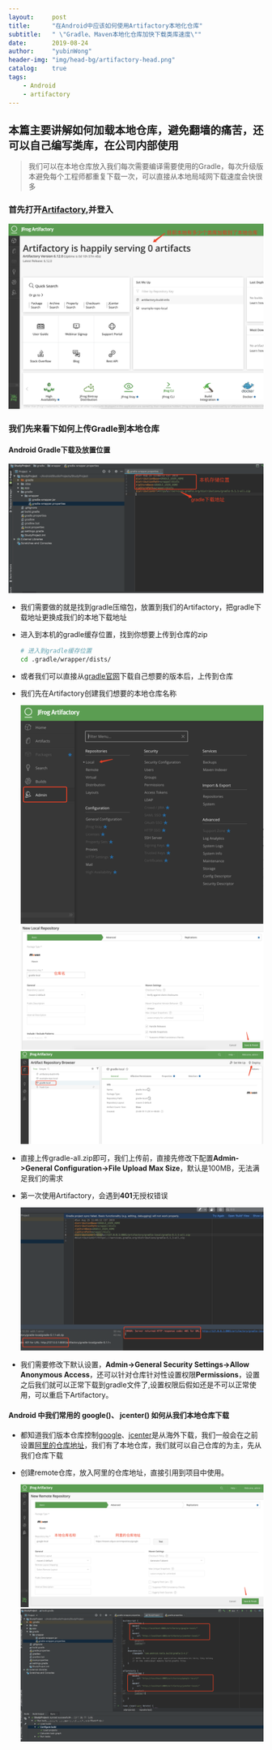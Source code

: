 ```yaml
---
layout:     post
title:      "在Android中应该如何使用Artifactory本地化仓库"
subtitle:   " \"Gradle、Maven本地化仓库加快下载类库速度\""
date:       2019-08-24
author:     "yubinWong"
header-img: "img/head-bg/artifactory-head.png"
catalog:    true
tags:
    - Android
    - artifactory
---
```


## 本篇主要讲解如何加载本地仓库，避免翻墙的痛苦，还可以自己编写类库，在公司内部使用

> 我们可以在本地仓库放入我们每次需要编译需要使用的Gradle，每次升级版本避免每个工程师都重复下载一次，可以直接从本地局域网下载速度会快很多

### 首先打开[Artifactory](http://localhost:8081/artifactory/),并登入

![1](/img/android-artifactory-apply/1.png)

### 我们先来看下如何上传Gradle到本地仓库

#### Android Gradle下载及放置位置

![2](/img/android-artifactory-apply/2.png)

- 我们需要做的就是找到gradle压缩包，放置到我们的Artifactory，把gradle下载地址更换成我们的本地下载地址
- 进入到本机的gradle缓存位置，找到你想要上传到仓库的zip

    ```bash
    # 进入到gradle缓存位置
    cd .gradle/wrapper/dists/
    ```

- 或者我们可以直接从[gradle官网](http://services.gradle.org/distributions/)下载自己想要的版本后，上传到仓库

- 我们先在Artifactory创建我们想要的本地仓库名称

    ![3](/img/android-artifactory-apply/3.png)
    ![4](/img/android-artifactory-apply/4.png)
    ![5](/img/android-artifactory-apply/5.png)

- 直接上传gradle-all.zip即可，我们上传前，直接先修改下配置**Admin->General Configuration->File Upload Max Size**，默认是100MB，无法满足我们的需求

- 第一次使用Artifactory，会遇到**401**无授权错误

    ![6](/img/android-artifactory-apply/6.png)

- 我们需要修改下默认设置，**Admin->General Security Settings->Allow Anonymous Access**，还可以针对仓库针对性设置权限**Permissions**，设置之后我们就可以正常下载到gradle文件了,设置权限后假如还是不可以正常使用，可以重启下Artifactory。

#### Android 中我们常用的 google()、 jcenter() 如何从我们本地仓库下载

- 都知道我们版本仓库控制[google](https://dl.google.com/dl/android/maven2/)、[jcenter](https://jcenter.bintray.com/)是从海外下载，我们一般会在之前设置[阿里的仓库地址](https://maven.aliyun.com/mvn/view)，我们有了本地仓库，我们就可以自己仓库的为主，先从我们仓库下载

- 创建remote仓库，放入阿里的仓库地址，直接引用到项目中使用。

    ![7](/img/android-artifactory-apply/7.png)
    ![8](/img/android-artifactory-apply/8.png)
